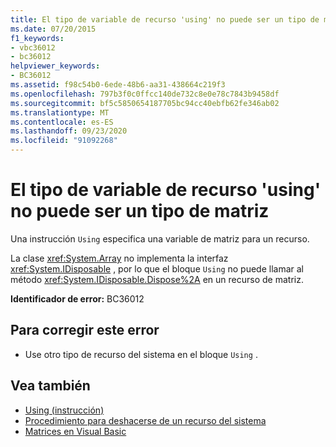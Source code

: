 ```yaml
---
title: El tipo de variable de recurso 'using' no puede ser un tipo de matriz
ms.date: 07/20/2015
f1_keywords:
- vbc36012
- bc36012
helpviewer_keywords:
- BC36012
ms.assetid: f98c54b0-6ede-48b6-aa31-438664c219f3
ms.openlocfilehash: 797b3f0c0ffcc140de732c8e0e78c7843b9458df
ms.sourcegitcommit: bf5c5850654187705bc94cc40ebfb62fe346ab02
ms.translationtype: MT
ms.contentlocale: es-ES
ms.lasthandoff: 09/23/2020
ms.locfileid: "91092268"
---
```

# <a name="using-resource-variable-type-can-not-be-array-type"></a>El tipo de variable de recurso 'using' no puede ser un tipo de matriz

Una instrucción `Using` especifica una variable de matriz para un recurso.  
  
 La clase <xref:System.Array> no implementa la interfaz <xref:System.IDisposable> , por lo que el bloque `Using` no puede llamar al método <xref:System.IDisposable.Dispose%2A> en un recurso de matriz.  
  
 **Identificador de error:** BC36012  
  
## <a name="to-correct-this-error"></a>Para corregir este error  
  
- Use otro tipo de recurso del sistema en el bloque `Using` .  
  
## <a name="see-also"></a>Vea también

- [Using (instrucción)](../language-reference/statements/using-statement.md)
- [Procedimiento para deshacerse de un recurso del sistema](../programming-guide/language-features/control-flow/how-to-dispose-of-a-system-resource.md)
- [Matrices en Visual Basic](../programming-guide/language-features/arrays/index.md)

